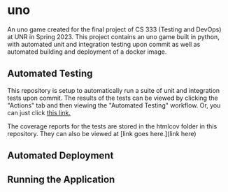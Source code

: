 # uno
An uno game created for the final project of CS 333 (Testing and DevOps) at UNR in Spring 2023. This project contains an uno game built in python, with automated unit and integration testing upon commit as well as automated building and deployment of a docker image.

## Automated Testing
This repository is setup to automatically run a suite of unit and integration tests upon commit. The results of the tests can be viewed by clicking the "Actions" tab and then viewing the "Automated Testing" workflow. Or, you can just click [this link.](https://github.com/bertauchekurtis/uno/actions/workflows/autoTestingScript.yml)

The coverage reports for the tests are stored in the htmlcov folder in this repository. They can also be viewed at [link goes here.](link here)

## Automated Deployment


## Running the Application
